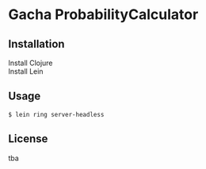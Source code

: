 # Gacha ProbabilityCalculator

## Installation

Install Clojure  
Install Lein

## Usage

    $ lein ring server-headless

## License
tba  
